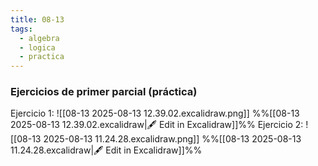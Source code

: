 ```yaml
---
title: 08-13
tags:
  - algebra
  - logica
  - practica
---
```


### Ejercicios de primer parcial (práctica)
Ejercicio 1:
![[08-13 2025-08-13 12.39.02.excalidraw.png]]
%%[[08-13 2025-08-13 12.39.02.excalidraw|🖋 Edit in Excalidraw]]%%
Ejercicio 2:
![[08-13 2025-08-13 11.24.28.excalidraw.png]]
%%[[08-13 2025-08-13 11.24.28.excalidraw|🖋 Edit in Excalidraw]]%%